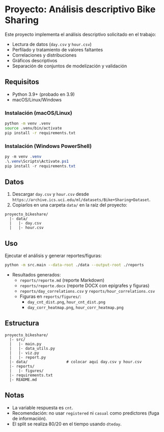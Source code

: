 # Proyecto: Análisis descriptivo Bike Sharing

Este proyecto implementa el análisis descriptivo solicitado en el trabajo:
- Lectura de datos (`day.csv` y `hour.csv`)
- Perfilado y tratamiento de valores faltantes
- Correlaciones y distribuciones
- Gráficos descriptivos
- Separación de conjuntos de modelización y validación

## Requisitos

- Python 3.9+ (probado en 3.9)
- macOS/Linux/Windows

### Instalación (macOS/Linux)
```bash
python -m venv .venv
source .venv/bin/activate
pip install -r requirements.txt
```

### Instalación (Windows PowerShell)
```powershell
py -m venv .venv
.\.venv\Scripts\Activate.ps1
pip install -r requirements.txt
```

## Datos
1. Descargar `day.csv` y `hour.csv` desde `https://archive.ics.uci.edu/ml/datasets/Bike+Sharing+Dataset`.
2. Copiarlos en una carpeta `data/` en la raíz del proyecto:
```
proyecto_bikeshare/
  |- data/
  |   |- day.csv
  |   |- hour.csv
```

## Uso

Ejecutar el análisis y generar reportes/figuras:
```bash
python -m src.main --data-root ./data --output-root ./reports
```

- Resultados generados:
  - `reports/reporte.md` (reporte Markdown)
  - `reports/reporte.docx` (reporte DOCX con epígrafes y figuras)
  - `reports/day_correlations.csv` y `reports/hour_correlations.csv`
  - Figuras en `reports/figures/`:
    - `day_cnt_dist.png`, `hour_cnt_dist.png`
    - `day_corr_heatmap.png`, `hour_corr_heatmap.png`

## Estructura
```
proyecto_bikeshare/
  |- src/
  |   |- main.py
  |   |- data_utils.py
  |   |- viz.py
  |   |- report.py
  |- data/                 # colocar aquí day.csv y hour.csv
  |- reports/
  |   |- figures/
  |- requirements.txt
  |- README.md
```

## Notas
- La variable respuesta es `cnt`.
- Recomendación: no usar `registered` ni `casual` como predictores (fuga de información).
- El split se realiza 80/20 en el tiempo usando `dteday`.
